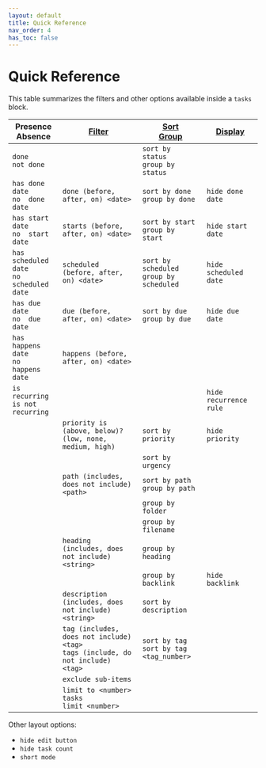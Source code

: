 ```yaml
---
layout: default
title: Quick Reference
nav_order: 4
has_toc: false
---
```


# Quick Reference

[1]: https://obsidian-tasks-group.github.io/obsidian-tasks/queries/filters/
[2]: https://obsidian-tasks-group.github.io/obsidian-tasks/queries/sorting/
[3]: https://obsidian-tasks-group.github.io/obsidian-tasks/queries/grouping/
[4]: https://obsidian-tasks-group.github.io/obsidian-tasks/queries/layout/

This table summarizes the filters and other options available inside a `tasks` block.

| Presence<br>Absence                          | [Filter][1]                                                                        | [Sort][2]<br>[Group][3]                     | [Display][4]           |
| -------------------------------------------- | ---------------------------------------------------------------------------------- | ------------------------------------------- | ---------------------- |
| `done`<br>`not done`                         |                                                                                    | `sort by status`<br>`group by status`       |                        |
| `has done date`<br>`no  done date`           | `done (before, after, on) <date>`                                                  | `sort by done`<br>`group by done`           | `hide done date`       |
| `has start date`<br>`no  start date`         | `starts (before, after, on) <date>`                                                | `sort by start`<br>`group by start`         | `hide start date`      |
| `has scheduled date`<br>`no  scheduled date` | `scheduled (before, after, on) <date>`                                             | `sort by scheduled`<br>`group by scheduled` | `hide scheduled date`  |
| `has due date`<br>`no  due date`             | `due (before, after, on) <date>`                                                   | `sort by due`<br>`group by due`             | `hide due date`        |
| `has happens date`<br>`no  happens date`     | `happens (before, after, on) <date>`                                               |                                             |                        |
| `is recurring`<br>`is not recurring`         |                                                                                    |                                             | `hide recurrence rule` |
|                                              | `priority is (above, below)? (low, none, medium, high)`                            | `sort by priority`                          | `hide priority`        |
|                                              |                                                                                    | `sort by urgency`                           |                        |
|                                              | `path (includes, does not include) <path>`                                         | `sort by path`<br>`group by path`           |                        |
|                                              |                                                                                    | `group by folder`                           |                        |
|                                              |                                                                                    | `group by filename`                         |                        |
|                                              | `heading (includes, does not include) <string>`                                    | `group by heading`                          |                        |
|                                              |                                                                                    | `group by backlink`                         | `hide backlink`        |
|                                              | `description (includes, does not include) <string>`                                | `sort by description`                       |                        |
|                                              | `tag (includes, does not include) <tag>`<br>`tags (include, do not include) <tag>` | `sort by tag`<br>`sort by tag <tag_number>` |                        |
|                                              | `exclude sub-items`                                                                |                                             |                        |
|                                              | `limit to <number> tasks`<br>`limit <number>`                                      |                                             |                        |

Other layout options:

- `hide edit button`
- `hide task count`
- `short mode`
